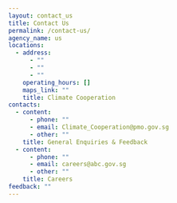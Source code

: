 ```yaml
---
layout: contact_us
title: Contact Us
permalink: /contact-us/
agency_name: us
locations:
  - address:
      - ""
      - ""
      - ""
    operating_hours: []
    maps_link: ""
    title: Climate Cooperation
contacts:
  - content:
      - phone: ""
      - email: Climate_Cooperation@pmo.gov.sg
      - other: ""
    title: General Enquiries & Feedback
  - content:
      - phone: ""
      - email: careers@abc.gov.sg
      - other: ""
    title: Careers
feedback: ""
---
```

